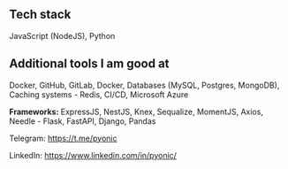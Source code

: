 ## Tech stack
JavaScript (NodeJS), Python

## Additional tools I am good at
Docker, GitHub, GitLab, Docker, Databases (MySQL, Postgres, MongoDB), Caching systems - Redis, CI/CD, Microsoft Azure

**Frameworks:** ExpressJS, NestJS, Knex, Sequalize, MomentJS, Axios, Needle - Flask, FastAPI, Django, Pandas

Telegram: https://t.me/pyonic

LinkedIn: https://www.linkedin.com/in/pyonic/
